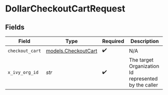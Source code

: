 # DollarCheckoutCartRequest


## Fields

| Field                                                | Type                                                 | Required                                             | Description                                          |
| ---------------------------------------------------- | ---------------------------------------------------- | ---------------------------------------------------- | ---------------------------------------------------- |
| `checkout_cart`                                      | [models.CheckoutCart](../models/checkoutcart.md)     | :heavy_check_mark:                                   | N/A                                                  |
| `x_ivy_org_id`                                       | *str*                                                | :heavy_check_mark:                                   | The target Organization Id represented by the caller |